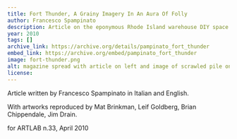 ```yaml
---
title: Fort Thunder, A Grainy Imagery In An Aura Of Folly
author: Francesco Spampinato
description: Article on the eponymous Rhode Island warehouse DIY space Fort Thunder
year: 2010
tags: []
archive_link: https://archive.org/details/pampinato_fort_thunder
embed_link: https://archive.org/embed/pampinato_fort_thunder
image: fort-thunder.png
alt: magazine spread with article on left and image of scrawled pile on right along with a man on horse and EAGLE SQUARE red text on blue and yellow background behind the pile
license: 
---
```


Article written by Francesco Spampinato in Italian and English.

With artworks reproduced by Mat Brinkman, Leif Goldberg, Brian Chippendale, Jim Drain.

for ARTLAB n.33, April 2010
